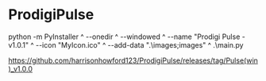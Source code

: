 # ProdigiPulse

python -m PyInstaller ^ --onedir ^ --windowed ^ --name "Prodigi Pulse - v1.0.1" ^ --icon "MyIcon.ico" ^ --add-data ".\images;images" ^ .\main.py

https://github.com/harrisonhowford123/ProdigiPulse/releases/tag/Pulse(win)_v1.0.0
